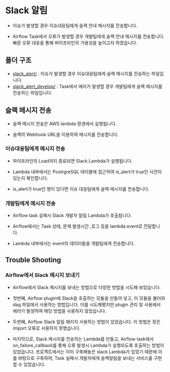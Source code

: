 # Slack 알림
- 이슈가 발생할 경우 이슈대응팀에게 슬랙 안내 메시지를 전송합니다.


- Airflow Task에서 오류가 발생할 경우 개발팀에게 슬랙 안내 메시지를 전송합니다. 빠른 오류 대응을 통해 파이프라인의 가용성을 높이고자 하였습니다.

## 폴더 구조
- [slack_alert/](https://github.com/softeer5th/DE-team1-suriname/tree/main/sns/slack_alert.py/) : 이슈가 발생할 경우 이슈대응팀에게 슬랙 메시지를 전송하는 파일입니다. 
- [slack_alert_develop/](https://github.com/softeer5th/DE-team1-suriname/tree/main/sns/slack_alert_develop.py/) : Task에서 에러가 발생할 경우 개발팀에게 슬랙 메시지를 전송하는 파일입니다. 

## 슬랙 메시지 전송
- 슬랙 메시지 전송은 AWS lambda 환경에서 실행됩니다.


- 슬랙의 Webhook URL을 이용하여 메시지를 전송합니다.

### 이슈대응팀에게 메시지 전송
- 파이프라인의 Load까지 종료되면 Slack Lambda가 실행됩니다. 


- Lambda 내부에서는 PostrgreSQL 테이블에 접근하여 is_alert가 true인 사건이 있는지 확인합니다. 


- is_alert가 true인 행이 있다면 이슈 대응팀에게 슬랙 메시지를 전송합니다.

### 개발팀에게 메시지 전송
- Airflow task 실패시 Slack 개발자 알림 Lambda가 호출됩니다.


- Airflow에서는 Task 상태, 문제 발생시간 ,로그 등을 lambda event로 전달합니다.


- Lambda 내부에서는 event의 데이터들을 개발팀에게 전송합니다. 

## Trouble Shooting
### Airflow에서 Slack 메시지 보내기
- Airflow에서 Slack 메시지를 보내는 방법으로 다양한 방법을 시도해 보았습니다.


- 첫번째, Airflow plugin에 Slack을 호출하는 모듈을 만들어 넣고, 이 모듈을 불러와 dag 파일에서 사용하는 방법입니다. 이를 시도해봤지만 plugin 관리 및 사용에서 에러가 발생하여 해당 방법을 사용하지 않았습니다. 


- 두번째, Airflow Slack 알림 패키지 사용하는 방법이 있었습니다. 이 방법은 잦은 import 오류로 사용하지 못했습니다.


- 마지막으로, Slack 메시지를 전송하는 Lambda를 만들고, Airflow task에서 on_failure_callback를 통해 오류 발생시 Lambda가 실행되도록 호출하는 방법이 있었습니다. 프로젝트에서는 이미 구축해놓은 slack Lambda가 있었기 때문에 이를 바탕으로 구축하여, Task 실패시 개발자에게 슬랙알림을 보내는 서비스를 구현할 수 있었습니다.
